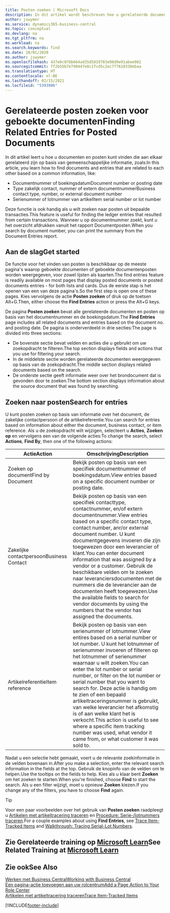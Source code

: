 ```yaml
---
title: Posten zoeken | Microsoft Docs
description: In dit artikel wordt beschreven hoe u gerelateerde documenten en posten zoekt
author: jswymer
ms.service: dynamics365-business-central
ms.topic: conceptual
ms.devlang: na
ms.tgt_pltfrm: na
ms.workload: na
ms.search.keywords: find
ms.date: 10/01/2020
ms.author: jswymer
ms.openlocfilehash: 437e0c076b664ad35d5819783e98d9e91abee982
ms.sourcegitcommit: ff2b55b7e790447e0c1fcd5c2ec7f7610338ebaa
ms.translationtype: HT
ms.contentlocale: nl-BE
ms.lasthandoff: 02/15/2021
ms.locfileid: "5393986"
---
```

# <a name="finding-related-entries-for-posted-documents"></a><span data-ttu-id="3eeb5-103">Gerelateerde posten zoeken voor geboekte documenten</span><span class="sxs-lookup"><span data-stu-id="3eeb5-103">Finding Related Entries for Posted Documents</span></span> 

<span data-ttu-id="3eeb5-104">In dit artikel leert u hoe u documenten en posten kunt vinden die aan elkaar gerelateerd zijn op basis van gemeenschappelijke informatie, zoals:</span><span class="sxs-lookup"><span data-stu-id="3eeb5-104">In this article, you learn how to find documents and entries that are related to each other based on a common information, like:</span></span>

- <span data-ttu-id="3eeb5-105">Documentnummer of boekingsdatum</span><span class="sxs-lookup"><span data-stu-id="3eeb5-105">Document number or posting date</span></span>
- <span data-ttu-id="3eeb5-106">Type zakelijk contact, nummer of extern documentnummer</span><span class="sxs-lookup"><span data-stu-id="3eeb5-106">Business contact type, number, or external document number</span></span>
- <span data-ttu-id="3eeb5-107">Serienummer of lotnummer van artikel</span><span class="sxs-lookup"><span data-stu-id="3eeb5-107">Item serial number or lot number</span></span>

<span data-ttu-id="3eeb5-108">Deze functie is ook handig als u wilt zoeken naar posten uit bepaalde transacties.</span><span class="sxs-lookup"><span data-stu-id="3eeb5-108">This feature is useful for finding the ledger entries that resulted from certain transactions.</span></span> <span data-ttu-id="3eeb5-109">Wanneer u op documentnummer zoekt, kunt u het overzicht afdrukken vanuit het rapport Documentposten.</span><span class="sxs-lookup"><span data-stu-id="3eeb5-109">When you search by document number, you can print the summary from the Document Entries report.</span></span>

## <a name="get-started"></a><span data-ttu-id="3eeb5-110">Aan de slag</span><span class="sxs-lookup"><span data-stu-id="3eeb5-110">Get started</span></span>

<span data-ttu-id="3eeb5-111">De functie voor het vinden van posten is beschikbaar op de meeste pagina's waarop geboekte documenten of geboekte documentenposten worden weergegeven, voor zowel lijsten als kaarten.</span><span class="sxs-lookup"><span data-stu-id="3eeb5-111">The find entries feature is readily available on most pages that display posted documents or posted documents entries - for both lists and cards.</span></span> <span data-ttu-id="3eeb5-112">Dus de eerste stap is het openen van een van deze pagina's.</span><span class="sxs-lookup"><span data-stu-id="3eeb5-112">So the first step is open one of these pages.</span></span> <span data-ttu-id="3eeb5-113">Kies vervolgens de actie **Posten zoeken** of druk op de toetsen Alt+G.</span><span class="sxs-lookup"><span data-stu-id="3eeb5-113">Then, either choose the **Find Entries** action or press the Alt+G keys.</span></span>

<span data-ttu-id="3eeb5-114">De pagina **Posten zoeken** bevat alle gerelateerde documenten en posten op basis van het documentnummer en de boekingsdatum.</span><span class="sxs-lookup"><span data-stu-id="3eeb5-114">The **Find Entries** page  includes all related documents and entries based on the document no. and posting date.</span></span> <span data-ttu-id="3eeb5-115">De pagina is onderverdeeld in drie secties:</span><span class="sxs-lookup"><span data-stu-id="3eeb5-115">The page is divided into three sections:</span></span>

- <span data-ttu-id="3eeb5-116">De bovenste sectie bevat velden en acties die u gebruikt om uw zoekopdracht te filteren.</span><span class="sxs-lookup"><span data-stu-id="3eeb5-116">The top section displays fields and actions that you use for filtering your search.</span></span>
- <span data-ttu-id="3eeb5-117">In de middelste sectie worden gerelateerde documenten weergegeven op basis van de zoekopdracht.</span><span class="sxs-lookup"><span data-stu-id="3eeb5-117">The middle section displays related documents based on the search.</span></span>
- <span data-ttu-id="3eeb5-118">De onderste sectie geeft informatie weer over het brondocument dat is gevonden door te zoeken.</span><span class="sxs-lookup"><span data-stu-id="3eeb5-118">The bottom section displays information about the source document that was found by searching.</span></span>


<!--
 There are two ways to open this page:

- Choose the ![Lightbulb that opens the Tell Me feature](media/ui-search/search_small.png "Tell me what you want to do") icon, enter **Find Entries**, and then choose the related link.

    With this way, the **Find Entries** page might be empty, and you'll have to start searching for entries from scratch.
    
- Open a page that displays posted documents or posted documents entries, either a list or a card. Then, locate and select the **Find Entries** action.

    With this way, the **Find Entries**, page will include all related documents and entries based on the document no. and posting date.


    > [!TIP]
    > If you are on a page that has the **Find Entries** action, press crtl+G to open the **Find Entries** page directly. 
-->

## <a name="search-for-entries"></a><span data-ttu-id="3eeb5-119">Zoeken naar posten</span><span class="sxs-lookup"><span data-stu-id="3eeb5-119">Search for entries</span></span>

<span data-ttu-id="3eeb5-120">U kunt posten zoeken op basis van informatie over het document, de zakelijke contactpersoon of de artikelreferentie.</span><span class="sxs-lookup"><span data-stu-id="3eeb5-120">You can search for entries based on information about either the document, business contact, or item reference.</span></span> <span data-ttu-id="3eeb5-121">Als u de zoekopdracht wilt wijzigen, selecteert u **Acties**, **Zoeken op** en vervolgens een van de volgende acties:</span><span class="sxs-lookup"><span data-stu-id="3eeb5-121">To change the search, select **Actions**, **Find By**, then one of the following actions:</span></span>

|<span data-ttu-id="3eeb5-122">Actie</span><span class="sxs-lookup"><span data-stu-id="3eeb5-122">Action</span></span>|<span data-ttu-id="3eeb5-123">Omschrijving</span><span class="sxs-lookup"><span data-stu-id="3eeb5-123">Description</span></span>|
|------|-----------|
|<span data-ttu-id="3eeb5-124">Zoeken op document</span><span class="sxs-lookup"><span data-stu-id="3eeb5-124">Find by Document</span></span>|<span data-ttu-id="3eeb5-125">Bekijk posten op basis van een specifiek documentnummer of boekingsdatum.</span><span class="sxs-lookup"><span data-stu-id="3eeb5-125">View entries based on a specific document number or posting date.</span></span>|
|<span data-ttu-id="3eeb5-126">Zakelijke contactpersoon</span><span class="sxs-lookup"><span data-stu-id="3eeb5-126">Business Contact</span></span> |<span data-ttu-id="3eeb5-127">Bekijk posten op basis van een specifiek contacttype, contactnummer, en/of extern documentnummer.</span><span class="sxs-lookup"><span data-stu-id="3eeb5-127">View entries based on a specific contact type, contact number, anr/or external document number.</span></span> <span data-ttu-id="3eeb5-128">U kunt documentgegevens invoeren die zijn toegewezen door een leverancier of klant.</span><span class="sxs-lookup"><span data-stu-id="3eeb5-128">You can enter document information that was assigned by a vendor or a customer.</span></span> <span data-ttu-id="3eeb5-129">Gebruik de beschikbare velden om te zoeken naar leveranciersdocumenten met de nummers die de leverancier aan de documenten heeft toegewezen.</span><span class="sxs-lookup"><span data-stu-id="3eeb5-129">Use the available fields to search for vendor documents by using the numbers that the vendor has assigned the documents.</span></span>|
|<span data-ttu-id="3eeb5-130">Artikelreferentie</span><span class="sxs-lookup"><span data-stu-id="3eeb5-130">Item reference</span></span>|<span data-ttu-id="3eeb5-131">Bekijk posten op basis van een serienummer of lotnummer.</span><span class="sxs-lookup"><span data-stu-id="3eeb5-131">View entires based on a serial number or lot number.</span></span> <span data-ttu-id="3eeb5-132">U kunt het lotnummer of serienummer invoeren of filteren op het lotnummer of serienummer waarnaar u wilt zoeken.</span><span class="sxs-lookup"><span data-stu-id="3eeb5-132">You can enter the lot number or serial number, or filter on the lot number or serial number that you want to search for.</span></span> <span data-ttu-id="3eeb5-133">Deze actie is handig om te zien of een bepaald artikeltraceringsnummer is gebruikt, van welke leverancier het afkomstig is of aan welke klant het is verkocht.</span><span class="sxs-lookup"><span data-stu-id="3eeb5-133">This action is useful to see where a specific item tracking number was used, what vendor it came from, or what customer it was sold to.</span></span>|

<span data-ttu-id="3eeb5-134">Nadat u een selectie hebt gemaakt, voert u de relevante zoekinformatie in de velden bovenaan in.</span><span class="sxs-lookup"><span data-stu-id="3eeb5-134">After you make a selection, enter the relevant search information in the fields at the top.</span></span> <span data-ttu-id="3eeb5-135">Gebruik de knopinfo van de velden om te helpen.</span><span class="sxs-lookup"><span data-stu-id="3eeb5-135">Use the tooltips on the fields to help.</span></span> <span data-ttu-id="3eeb5-136">Kies als u klaar bent **Zoeken** om het zoeken te starten.</span><span class="sxs-lookup"><span data-stu-id="3eeb5-136">When you're finished, choose **Find** to start the search.</span></span> <span data-ttu-id="3eeb5-137">Als u een filter wijzigt, moet u opnieuw **Zoeken** kiezen.</span><span class="sxs-lookup"><span data-stu-id="3eeb5-137">If you change any of the filters, you have to choose **Find** again.</span></span>

> [!TIP]
> <span data-ttu-id="3eeb5-138">Voor een paar voorbeelden over het gebruik van **Posten zoeken** raadpleegt u [Artikelen met artikeltracering traceren](inventory-how-to-trace-item-tracked-items.md) en [Procedure: Serie-/lotnummers traceren](walkthrough-tracing-serial-lot-numbers.md).</span><span class="sxs-lookup"><span data-stu-id="3eeb5-138">For a couple examples about using **Find Entries**, see [Trace Item-Tracked Items](inventory-how-to-trace-item-tracked-items.md) and [Walkthrough: Tracing Serial-Lot Numbers](walkthrough-tracing-serial-lot-numbers.md).</span></span>

## <a name="see-related-training-at-microsoft-learn"></a><span data-ttu-id="3eeb5-139">Zie Gerelateerde training op [Microsoft Learn](/learn/modules/user-interface-dynamics-365-business-central/index)</span><span class="sxs-lookup"><span data-stu-id="3eeb5-139">See Related Training at [Microsoft Learn](/learn/modules/user-interface-dynamics-365-business-central/index)</span></span>

## <a name="see-also"></a><span data-ttu-id="3eeb5-140">Zie ook</span><span class="sxs-lookup"><span data-stu-id="3eeb5-140">See Also</span></span>

[<span data-ttu-id="3eeb5-141">Werken met Business Central</span><span class="sxs-lookup"><span data-stu-id="3eeb5-141">Working with Business Central</span></span>](ui-work-product.md)  
[<span data-ttu-id="3eeb5-142">Een pagina-actie toevoegen aan uw rolcentrum</span><span class="sxs-lookup"><span data-stu-id="3eeb5-142">Add a Page Action to Your Role Center</span></span>](ui-bookmarks.md)  
[<span data-ttu-id="3eeb5-143">Artikelen met artikeltracering traceren</span><span class="sxs-lookup"><span data-stu-id="3eeb5-143">Trace Item-Tracked Items</span></span>](inventory-how-to-trace-item-tracked-items.md)  


[!INCLUDE[footer-include](includes/footer-banner.md)]